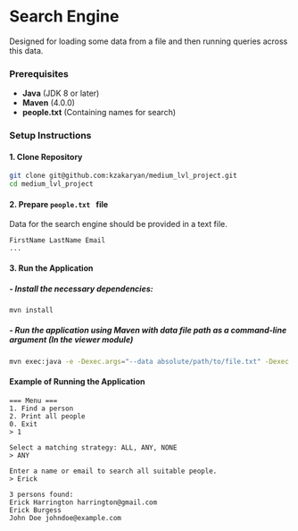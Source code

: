 # Search Engine
Designed for loading some data from a file and then running queries across this data.

### Prerequisites

- **Java** (JDK 8 or later)
- **Maven** (4.0.0)
- **people.txt** (Containing names for search)

### Setup Instructions

#### 1. Clone Repository

```bash
git clone git@github.com:kzakaryan/medium_lvl_project.git
cd medium_lvl_project
```

#### 2. Prepare ```people.txt ``` file
Data for the search engine should be provided in a text file.
```text
FirstName LastName Email
...
```

#### 3. Run the Application

##### - Install the necessary dependencies:
```bash
mvn install
```
##### - Run the application using Maven with data file path as a command-line argument (In the viewer module)
```bash
mvn exec:java -e -Dexec.args="--data absolute/path/to/file.txt" -Dexec.mainClass="Main"
```

#### Example of Running the Application
```
=== Menu ===
1. Find a person
2. Print all people
0. Exit
> 1

Select a matching strategy: ALL, ANY, NONE
> ANY

Enter a name or email to search all suitable people.
> Erick

3 persons found:
Erick Harrington harrington@gmail.com
Erick Burgess
John Doe johndoe@example.com
```
